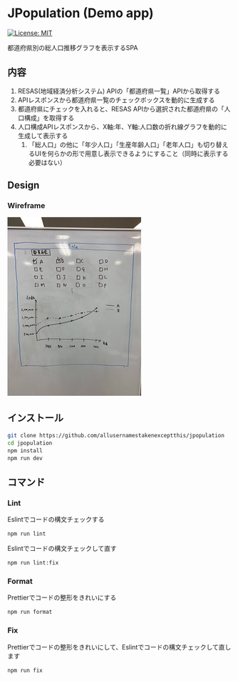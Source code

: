 # JPopulation (Demo app)

[![License: MIT](https://img.shields.io/badge/License-MIT-yellow.svg)](https://opensource.org/licenses/MIT)

都道府県別の総人口推移グラフを表示するSPA

## 内容

1. RESAS(地域経済分析システム) APIの「都道府県一覧」APIから取得する
2. APIレスポンスから都道府県一覧のチェックボックスを動的に生成する
3. 都道府県にチェックを入れると、RESAS APIから選択された都道府県の「人口構成」を取得する
4. 人口構成APIレスポンスから、X軸:年、Y軸:人口数の折れ線グラフを動的に生成して表示する
    1. 「総人口」の他に「年少人口」「生産年齢人口」「老年人口」も切り替えるUIを何らかの形で用意し表示できるようにすること（同時に表示する必要はない）

## Design

### Wireframe

[![Wireframe](meta/images/wireframe_thumb.png)](meta/images/wireframe.png)

## インストール

```sh
git clone https://github.com/allusernamestakenexceptthis/jpopulation
cd jpopulation
npm install
npm run dev
```

## コマンド

### Lint

Eslintでコードの構文チェックする

```sh
npm run lint
```

Eslintでコードの構文チェックして直す

```sh
npm run lint:fix
```

### Format

Prettierでコードの整形をきれいにする

```sh
npm run format
```

### Fix

Prettierでコードの整形をきれいにして、Eslintでコードの構文チェックして直します

```sh
npm run fix
```
